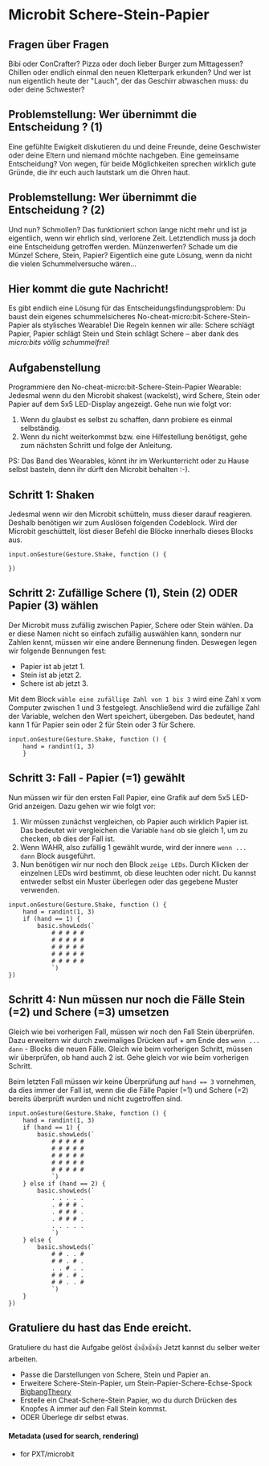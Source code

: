 # Microbit Schere-Stein-Papier 

## Fragen über Fragen
Bibi oder ConCrafter? Pizza oder doch lieber Burger zum Mittagessen? Chillen oder endlich einmal 
den neuen Kletterpark erkunden? Und wer ist nun eigentlich heute der "Lauch", der das Geschirr 
abwaschen muss: du oder deine Schwester? 

## Problemstellung: Wer übernimmt die Entscheidung ? (1)
Eine gefühlte Ewigkeit diskutieren du und deine Freunde, 
deine Geschwister oder deine Eltern und niemand möchte nachgeben. Eine gemeinsame Entscheidung? 
Von wegen, für beide Möglichkeiten sprechen wirklich gute Gründe, die ihr euch auch lautstark
um die Ohren haut.

## Problemstellung: Wer übernimmt die Entscheidung ? (2)
Und nun? Schmollen? Das funktioniert schon lange nicht mehr und ist ja eigentlich, wenn wir ehrlich
sind, verlorene Zeit. Letztendlich muss ja doch eine Entscheidung getroffen werden. Münzenwerfen? 
Schade um die Münze! Schere, Stein, Papier? Eigentlich eine gute Lösung, wenn da nicht die vielen 
Schummelversuche wären…

## Hier kommt die gute Nachricht! 
Es gibt endlich eine Lösung für das Entscheidungsfindungsproblem: 
Du baust dein eigenes schummelsicheres No-cheat-micro:bit-Schere-Stein-Papier als stylisches Wearable!
Die Regeln kennen wir alle: Schere schlägt Papier, Papier schlägt Stein und Stein schlägt Schere – 
aber dank des *micro:bits völlig schummelfrei*!

## Aufgabenstellung 
Programmiere den No-cheat-micro:bit-Schere-Stein-Papier Wearable: Jedesmal wenn du den Microbit shakest 
(wackelst), wird Schere, Stein oder Papier auf dem 5x5 LED-Display angezeigt. Gehe nun wie folgt vor: 

1. Wenn du glaubst es selbst zu schaffen, dann probiere es einmal selbständig. 
2. Wenn du nicht weiterkommst bzw. eine Hilfestellung benötigst,
gehe zum nächsten Schritt und folge der Anleitung. 

PS: Das Band des Wearables, könnt ihr im Werkunterricht oder zu Hause selbst basteln, denn ihr dürft 
den Microbit behalten :-). 

## Schritt 1: Shaken 
Jedesmal wenn wir den Microbit schütteln, muss dieser darauf reagieren. Deshalb benötigen wir zum Auslösen
folgenden Codeblock. Wird der Microbit geschüttelt, löst dieser Befehl die Blöcke innerhalb dieses Blocks aus.

``` blocks
input.onGesture(Gesture.Shake, function () {

})

```

## Schritt 2: Zufällige Schere (1), Stein (2) ODER Papier (3) wählen  

Der Microbit muss zufällig zwischen Papier, Schere oder Stein wählen. Da er diese Namen nicht so einfach
zufällig auswählen kann, sondern nur Zahlen kennt, müssen wir eine andere Bennenung finden. Deswegen legen wir
folgende Bennungen fest:
- Papier ist ab jetzt 1.
- Stein ist ab jetzt 2.
- Schere ist ab jetzt 3.

Mit dem Block `wähle eine zufällige Zahl von 1 bis 3` wird eine Zahl x vom Computer zwischen 1 und 3 festgelegt.
Anschließend wird die zufällige Zahl der Variable, welchen den Wert speichert, übergeben. Das bedeutet,
hand kann 1 für Papier sein oder 2 für Stein oder 3 für Schere.

``` blocks
input.onGesture(Gesture.Shake, function () {
    hand = randint(1, 3)
    }
```

## Schritt 3: Fall - Papier (=1) gewählt 
Nun müssen wir für den ersten Fall Papier, eine Grafik auf dem 5x5 LED-Grid anzeigen. Dazu gehen wir wie folgt vor:

1. Wir müssen zunächst vergleichen, ob Papier auch wirklich Papier ist. Das bedeutet wir vergleichen die Variable
`hand` ob sie gleich 1, um zu checken, ob dies der Fall ist.
2. Wenn WAHR, also zufällig 1 gewählt wurde, wird der innere `wenn ... dann` Block ausgeführt.
3. Nun benötigen wir nur noch den Block `zeige LEDs`. Durch Klicken der einzelnen LEDs wird bestimmt, ob diese leuchten oder nicht.
Du kannst entweder selbst ein Muster überlegen oder das gegebene Muster verwenden.

``` blocks
input.onGesture(Gesture.Shake, function () {
    hand = randint(1, 3)
    if (hand == 1) {
        basic.showLeds(`
            # # # # #
            # # # # #
            # # # # #
            # # # # #
            # # # # #
            `)
})
```
## Schritt 4: Nun müssen nur noch die Fälle Stein (=2) und Schere (=3) umsetzen
Gleich wie bei vorherigen Fall, müssen wir noch den Fall Stein überprüfen. Dazu erweitern wir durch
zweimaliges Drücken auf + am Ende des `wenn ... dann` - Blocks die neuen Fälle. Gleich wie beim vorherigen Schritt, müssen
wir überprüfen, ob hand auch 2 ist. Gehe gleich vor wie beim vorherigen Schritt.

Beim letzten Fall müssen wir keine Überprüfung auf `hand == 3` vornehmen, da dies immer der Fall ist, wenn
die die Fälle Papier (=1) und Schere (=2) bereits überprüft wurden und nicht zugetroffen sind.

``` blocks
input.onGesture(Gesture.Shake, function () {
    hand = randint(1, 3)
    if (hand == 1) {
        basic.showLeds(`
            # # # # #
            # # # # #
            # # # # #
            # # # # #
            # # # # #
            `)
    } else if (hand == 2) {
        basic.showLeds(`
            . . . . .
            . # # # .
            . # # # .
            . # # # .
            . . . . .
            `)
    } else {
        basic.showLeds(`
            # # . . #
            # # . # .
            . . # . .
            # # . # .
            # # . . #
            `)
    }
})
```
## Gratuliere du hast das Ende ereicht. 

Gratuliere du hast die Aufgabe gelöst 👍👍👍👍 Jetzt kannst du selber weiter arbeiten.
- Passe die Darstellungen von Schere, Stein und Papier an. 
- Erweitere Schere-Stein-Papier, um Stein-Papier-Schere-Echse-Spock 
[BigbangTheory](https://bigbangtheory.fandom.com/de/wiki/Stein,_Papier,_Schere,_Echse,_Spock)
- Erstelle ein Cheat-Schere-Stein Papier, wo du durch Drücken des Knopfes A immer auf den Fall Stein kommst. 
- ODER Überlege dir selbst etwas. 

#### Metadata (used for search, rendering)

* for PXT/microbit
<script src="https://makecode.com/gh-pages-embed.js"></script><script>makeCodeRender("{{ site.makecode.home_url }}", "{{ site.github.owner_name }}/{{ site.github.repository_name }}");</script>